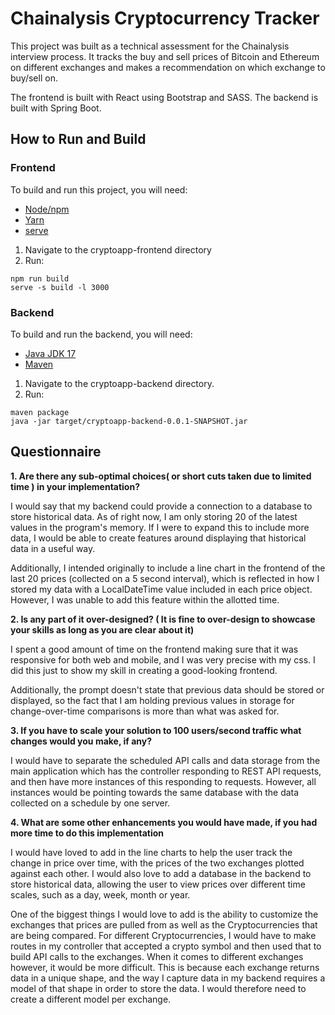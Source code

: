 # Chainalysis Cryptocurrency Tracker
This project was built as a technical assessment for the Chainalysis interview process. It tracks the buy and sell prices of Bitcoin and Ethereum on different exchanges and makes a recommendation on which exchange to buy/sell on.

The frontend is built with React using Bootstrap and SASS. The backend is built with Spring Boot.

## How to Run and Build
### Frontend

To build and run this project, you will need:
- [Node/npm](https://docs.npmjs.com/downloading-and-installing-node-js-and-npm "Node/npm")
- [Yarn](https://classic.yarnpkg.com/en/docs/install#mac-stable "Yarn")
- [serve](https://www.npmjs.com/package/serve "serve")

1.  Navigate to the cryptoapp-frontend directory
2. Run:
```console
npm run build
serve -s build -l 3000
```

### Backend
To build and run the backend, you will need:
- [Java JDK 17](https://www.oracle.com/java/technologies/downloads/ "Java JDK 17")
- [Maven](https://maven.apache.org/install.html "Maven")
1. Navigate to the cryptoapp-backend directory.
2. Run:
```console
maven package
java -jar target/cryptoapp-backend-0.0.1-SNAPSHOT.jar
```

## Questionnaire 
**1. Are there any sub-optimal choices( or short cuts taken due to limited time ) in your implementation?**

I would say that my backend could provide a connection to a database to store historical data. As of right now, I am only storing 20 of the latest values in the program's memory. If I were to expand this to include more data, I would be able to create features around displaying that historical data in a useful way.

Additionally, I intended originally to include a line chart in the frontend of the last 20 prices (collected on a 5 second interval), which is reflected in how I stored my data with a LocalDateTime value included in each price object. However, I was unable to add this feature within the allotted time.


**2. Is any part of it over-designed? ( It is fine to over-design to showcase your skills as long as you are clear about it)**

I spent a good amount of time on the frontend making sure that it was responsive for both web and mobile, and I was very precise with my css. I did this just to show my skill in creating a good-looking frontend. 

Additionally, the prompt doesn't state that previous data should be stored or displayed, so the fact that I am holding previous values in storage for change-over-time comparisons is more than what was asked for.

**3. If you have to scale your solution to 100 users/second traffic what changes would you make, if any?**

I would have to separate the scheduled API calls and data storage from the main application which has the controller responding to REST API requests, and then have more instances of this responding to requests. However, all instances would be pointing towards the same database with the data collected on a schedule by one server.

**4. What are some other enhancements you would have made, if you had more time to do this implementation**

I would have loved to add in the line charts to help the user track the change in price over time, with the prices of the two exchanges plotted against each other. I would also love to add a database in the backend to store historical data, allowing the user to view prices over different time scales, such as a day, week, month or year.

One of the biggest things I would love to add is the ability to customize the exchanges that prices are pulled from as well as the Cryptocurrencies that are being compared. For different Cryptocurrencies, I would have to make routes in my controller that accepted a crypto symbol and then used that to build API calls to the exchanges. When it comes to different exchanges however, it would be more difficult. This is because each exchange returns data in a unique shape, and the way I capture data in my backend requires a model of that shape in order to store the data. I would therefore need to create a different model per exchange.
